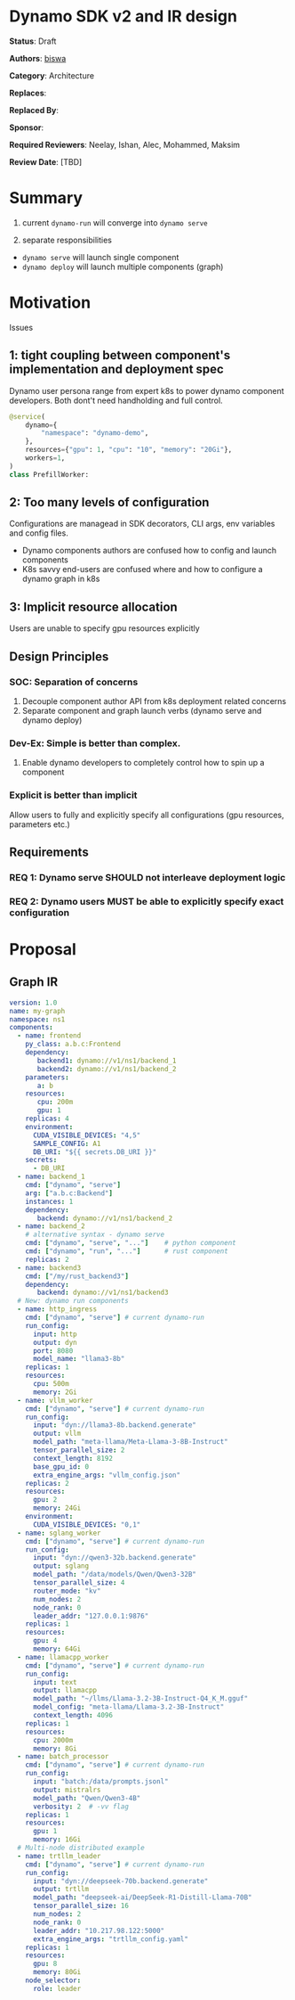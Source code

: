 # Dynamo SDK v2 and IR design

**Status**: Draft

**Authors**: [biswa](https://github.com/biswapanda)

**Category**: Architecture

**Replaces**: 

**Replaced By**: 

**Sponsor**: 

**Required Reviewers**: Neelay, Ishan, Alec, Mohammed, Maksim

**Review Date**: [TBD]

# Summary

1. current `dynamo-run` will converge into `dynamo serve`

2. separate responsibilities
- `dynamo serve` will launch single component
- `dynamo deploy` will launch multiple components (graph)


# Motivation

Issues
## 1: tight coupling between component's implementation and deployment spec
Dynamo user persona range from expert k8s to power dynamo component developers.
Both dont't need handholding and full control.

```python
@service(
    dynamo={
        "namespace": "dynamo-demo",
    },
    resources={"gpu": 1, "cpu": "10", "memory": "20Gi"},
    workers=1,
)
class PrefillWorker:
```

## 2: Too many levels of configuration 
Configurations are managead in SDK decorators, CLI args, env variables and config files. 
- Dynamo components authors are confused how to config and launch components
- K8s savvy end-users are confused where and how to configure a dynamo graph in k8s

## 3: Implicit resource allocation
Users are unable to specify gpu resources explicitly


## Design Principles

### SOC: Separation of concerns
1. Decouple component author API from k8s deployment related concerns
2. Separate component and graph launch verbs (dynamo serve and dynamo deploy)


### Dev-Ex: Simple is better than complex.
1. Enable dynamo developers to completely control how to spin up a component   

### Explicit is better than implicit
Allow users to fully and explicitly specify all configurations (gpu resources, parameters etc.)


## Requirements

### REQ 1: Dynamo serve SHOULD not interleave deployment logic
### REQ 2: Dynamo users MUST be able to explicitly specify exact configuration


# Proposal

## Graph IR
```yaml
version: 1.0
name: my-graph
namespace: ns1
components:
  - name: frontend
    py_class: a.b.c:Frontend
    dependency:
       backend1: dynamo://v1/ns1/backend_1
       backend2: dynamo://v1/ns1/backend_2
    parameters:
       a: b 
    resources:
       cpu: 200m
       gpu: 1
    replicas: 4
    environment:
      CUDA_VISIBLE_DEVICES: "4,5"
      SAMPLE_CONFIG: A1
      DB_URI: "${{ secrets.DB_URI }}"
    secrets:
      - DB_URI
  - name: backend_1
    cmd: ["dynamo", "serve"]
    arg: ["a.b.c:Backend"]
    instances: 1
    dependency:
       backend: dynamo://v1/ns1/backend_2
  - name: backend_2
    # alternative syntax - dynamo serve
    cmd: ["dynamo", "serve", "..."]    # python component
    cmd: ["dynamo", "run", "..."]      # rust component
    replicas: 2
  - name: backend3
    cmd: ["/my/rust_backend3"]
    dependency:
       backend: dynamo://v1/ns1/backend3
  # New: dynamo run components
  - name: http_ingress
    cmd: ["dynamo", "serve"] # current dynamo-run
    run_config:
      input: http
      output: dyn
      port: 8080
      model_name: "llama3-8b"
    replicas: 1
    resources:
      cpu: 500m
      memory: 2Gi
  - name: vllm_worker
    cmd: ["dynamo", "serve"] # current dynamo-run 
    run_config:
      input: "dyn://llama3-8b.backend.generate"
      output: vllm
      model_path: "meta-llama/Meta-Llama-3-8B-Instruct"
      tensor_parallel_size: 2
      context_length: 8192
      base_gpu_id: 0
      extra_engine_args: "vllm_config.json"
    replicas: 2
    resources:
      gpu: 2
      memory: 24Gi
    environment:
      CUDA_VISIBLE_DEVICES: "0,1"
  - name: sglang_worker
    cmd: ["dynamo", "serve"] # current dynamo-run
    run_config:
      input: "dyn://qwen3-32b.backend.generate" 
      output: sglang
      model_path: "/data/models/Qwen/Qwen3-32B"
      tensor_parallel_size: 4
      router_mode: "kv"
      num_nodes: 2
      node_rank: 0
      leader_addr: "127.0.0.1:9876"
    replicas: 1
    resources:
      gpu: 4
      memory: 64Gi
  - name: llamacpp_worker
    cmd: ["dynamo", "serve"] # current dynamo-run
    run_config:
      input: text
      output: llamacpp
      model_path: "~/llms/Llama-3.2-3B-Instruct-Q4_K_M.gguf"
      model_config: "meta-llama/Llama-3.2-3B-Instruct"
      context_length: 4096
    replicas: 1
    resources:
      cpu: 2000m
      memory: 8Gi
  - name: batch_processor
    cmd: ["dynamo", "serve"] # current dynamo-run
    run_config:
      input: "batch:/data/prompts.jsonl"
      output: mistralrs
      model_path: "Qwen/Qwen3-4B"
      verbosity: 2  # -vv flag
    replicas: 1
    resources:
      gpu: 1
      memory: 16Gi
  # Multi-node distributed example
  - name: trtllm_leader
    cmd: ["dynamo", "serve"] # current dynamo-run
    run_config:
      input: "dyn://deepseek-70b.backend.generate"
      output: trtllm
      model_path: "deepseek-ai/DeepSeek-R1-Distill-Llama-70B"
      tensor_parallel_size: 16
      num_nodes: 2
      node_rank: 0
      leader_addr: "10.217.98.122:5000"
      extra_engine_args: "trtllm_config.yaml"
    replicas: 1
    resources:
      gpu: 8
      memory: 80Gi
    node_selector:
      role: leader
```
